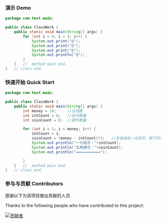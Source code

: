 ###  演示    Demo

```java
package com.test.main;

public class ClassWork {
    public static void main(String[] args) {
        for (int i = 0; i < 4; i++) {
            System.out.print("@");
            System.out.print("@");
            System.out.print("@");
            System.out.println("@");
        }
    }   //  method main end.
}   // class end.
```

### 快速开始   Quick Start

```java
package com.test.main;

public class ClassWork {
    public static void main(String[] args) {
        int money = 10;     //总钱数
        int intCount = 0;   //纸币数量
        int coinCount = 0;  //硬币数量

        for (int i = 1; i < money; i++) {
            intCount = i;
            coinCount = (money - intCount)*2;	//总钱减去一元纸币，剩下的值*2为硬币数量
            System.out.println("一元纸币："+intCount);
            System.out.println("五角硬币："+coinCount);
            System.out.println("===========");

        }
    }   //  method main end.
}   // class end.

```

### 参与与贡献   Contributors

感谢以下为该项目做出贡献的人员

Thanks to the following people who have contributed to this project:

[![贡献者](https://img.shields.io/github/contributors/nine0703/JavaTestPath.svg?label=贡献者)](https://github.com//nine0703/JavaTestPath/graphs/contributors)
